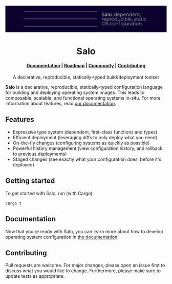 [![Dependent, reproducible, static OS configuration](/docs/assets/banner.svg)](https://github.com/semc-labs/salo)

<h1 align="center">Salo</h1>

<h4 align="center">
    <a href="https://semc-labs.github.io/salo/">Documentation</a>
  | <a href="https://github.com/orgs/semc-labs/projects/2/views/1?filterQuery=salo">Roadmap</a>
  | <a href="https://discord.gg/uxGFjp65pK">Community</a>
  | <a href="./CONTRIBUTING.org">Contributing</a>
</h1>

<p align="center"> A declarative, reproducible, statically-typed build/deployment toolset </p>

**Salo** is a declarative, reproducible, statically-typed configuration language for building and deploying operating system images. This leads to composable, scalable, and functional operating systems in-situ. For more information about features, read [our documentation](https://semc-labs.github.io/salo).

## Features

 * Expressive type system (dependent, first-class functions and types)
 * Efficient deployment (leveraging diffs to only deploy what you need)
 * On-the-fly changes (configuring systems as quickly as possible)
 * Powerful history management (view configuration history, and rollback to previous deployments)
 * Staged changes (see exactly what your configuration does, before it's deployed)
 
## Getting started

To get started with Salo, run (with Cargo):

```shell
cargo t
```

## Documentation

Now that you're ready with Salo, you can learn more about how to develop operating system configuration in [the documentation](https://semc-labs.github.io/salo/).

## Contributing

Pull requests are welcome. For major changes, please open an issue first to discuss what you would like to change. Furthermore, please make sure to update tests as appropriate.
